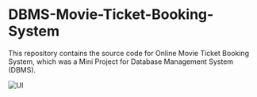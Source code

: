 # DBMS-Movie-Ticket-Booking-System
This repository contains the source code for Online Movie Ticket Booking System, which was a Mini Project for Database Management System (DBMS). 

![UI](Screenshots/OMTBS.PNG)
